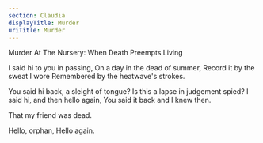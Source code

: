 ```yaml
---
section: Claudia
displayTitle: Murder
uriTitle: Murder
---
```


Murder At The Nursery: When Death Preempts Living

I said hi to you in passing,
On a day in the dead of summer,
Record it by the sweat I wore
Remembered by the heatwave's strokes.

You said hi back, a sleight of tongue?
Is this a lapse in judgement spied?
I said hi, and then hello again,
You said it back and I knew then.

That my friend was dead.

Hello, orphan,
Hello again.
